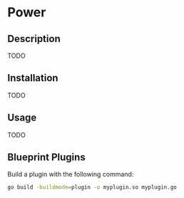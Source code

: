# Power

## Description

TODO

## Installation

TODO

## Usage

TODO

## Blueprint Plugins

Build a plugin with the following command:
```bash
go build -buildmode=plugin -o myplugin.so myplugin.go
```
